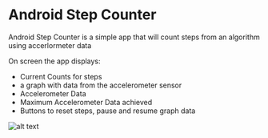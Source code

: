 # Android Step Counter

Android Step Counter is a simple app that will count steps from an algorithm using accerlormeter data 

On screen the app displays:
* Current Counts for steps
* a graph with data from the accelerometer sensor
* Accelerometer Data
* Maximum Accelerometer Data achieved
* Buttons to reset steps, pause and resume graph data

![alt text](http://zlwaterfield.com/img/github/stepcounter.png "Step Counter")

